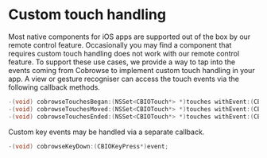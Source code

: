 # Custom touch handling

Most native components for iOS apps are supported out of the box by our remote control feature. Occasionally you may find a component that requires custom touch handling does not work with our remote control feature. To support these use cases, we provide a way to tap into the events coming from Cobrowse to implement custom touch handling in your app. A view or gesture recogniser can access the touch events via the following callback methods.

```objectivec
-(void) cobrowseTouchesBegan:(NSSet<CBIOTouch*> *)touches withEvent:(CBIOTouchEvent*)event;
-(void) cobrowseTouchesMoved:(NSSet<CBIOTouch*> *)touches withEvent:(CBIOTouchEvent*)event;
-(void) cobrowseTouchesEnded:(NSSet<CBIOTouch*> *)touches withEvent:(CBIOTouchEvent*)event;
```

Custom key events may be handled via a separate callback.

```objectivec
-(void) cobrowseKeyDown:(CBIOKeyPress*)event;
```
